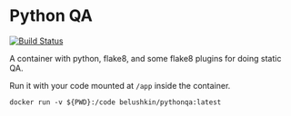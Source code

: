 # Python QA


[![Build Status](https://travis-ci.com/belushkin/pythonqa.svg?branch=master)](https://travis-ci.org/belushkin/pythonqa)


A container with python, flake8, and some flake8 plugins for doing static QA.

Run it with your code mounted at `/app` inside the container.


````
docker run -v ${PWD}:/code belushkin/pythonqa:latest
````
